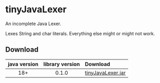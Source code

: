 # tinyJavaLexer

An incomplete Java Lexer.

Lexes String and char literals.
Everything else might or might not work.

## Download

java version | library version | Download
:----------: | :-------------: | :-------
18+          | 0.1.0           | [tinyJavaLexer.jar](https://github.com/kryptonbutterfly/tinyJavaLexer/releases/download/v0.1.0/tinyJavaLexer.jar)

